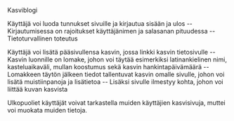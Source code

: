 Kasviblogi

Käyttäjä voi luoda tunnukset sivuille ja kirjautua sisään ja ulos
-- Kirjautumisessa on rajoitukset käyttäjänimen ja salasanan pituudessa
-- Tietoturvallinen toteutus

Käyttäjä voi lisätä pääsivullensa kasvin, jossa linkki kasvin tietosivulle
-- Kasvin luonnille on lomake, johon voi täytää esimerkiksi latinankielinen nimi, kasteluaikaväli, mullan koostumus sekä kasvin hankintapäivämäärä
-- Lomakkeen täytön jälkeen tiedot tallentuvat kasvin omalle sivulle, johon voi lisätä muistiinpanoja ja lisätietoa
-- Lisäksi sivulle ilmestyy kohta, johon voi liittää kuvan kasvista

Ulkopuoliet käyttäjät voivat tarkastella muiden käyttäjien kasvisivuja, muttei voi muokata muiden tietoja. 

 
